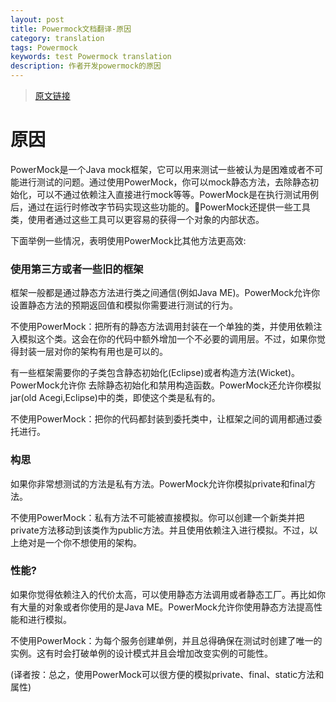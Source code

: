 ```yaml
---
layout: post
title: Powermock文档翻译-原因
category: translation
tags: Powermock
keywords: test Powermock translation
description: 作者开发powermock的原因
---
```

> [原文链接](https://github.com/powermock/powermock/wiki/Motivation)

# 原因
PowerMock是一个Java mock框架，它可以用来测试一些被认为是困难或者不可能进行测试的问题。通过使用PowerMock，你可以mock静态方法，去除静态初始化，可以不通过依赖注入直接进行mock等等。PowerMock是在执行测试用例后，通过在运行时修改字节码实现这些功能的。PowerMock还提供一些工具类，使用者通过这些工具可以更容易的获得一个对象的内部状态。

下面举例一些情况，表明使用PowerMock比其他方法更高效:
### 使用第三方或者一些旧的框架
框架一般都是通过静态方法进行类之间通信(例如Java ME)。PowerMock允许你设置静态方法的预期返回值和模拟你需要进行测试的行为。

不使用PowerMock：把所有的静态方法调用封装在一个单独的类，并使用依赖注入模拟这个类。这会在你的代码中额外增加一个不必要的调用层。不过，如果你觉得封装一层对你的架构有用也是可以的。

有一些框架需要你的子类包含静态初始化(Eclipse)或者构造方法(Wicket)。PowerMock允许你
去除静态初始化和禁用构造函数。PowerMock还允许你模拟jar(old Acegi,Eclipse)中的类，即使这个类是私有的。

不使用PowerMock：把你的代码都封装到委托类中，让框架之间的调用都通过委托进行。
### 构思
如果你非常想测试的方法是私有方法。PowerMock允许你模拟private和final方法。

不使用PowerMock：私有方法不可能被直接模拟。你可以创建一个新类并把private方法移动到该类作为public方法。并且使用依赖注入进行模拟。不过，以上绝对是一个你不想使用的架构。
### 性能?
如果你觉得依赖注入的代价太高，可以使用静态方法调用或者静态工厂。再比如你有大量的对象或者你使用的是Java ME。PowerMock允许你使用静态方法提高性能和进行模拟。

不使用PowerMock：为每个服务创建单例，并且总得确保在测试时创建了唯一的实例。这有时会打破单例的设计模式并且会增加改变实例的可能性。

(译者按：总之，使用PowerMock可以很方便的模拟private、final、static方法和属性)
